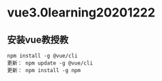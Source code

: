 # vue3.0learning20201222
## 安装vue教授教
    npm install -g @vue/cli 
    更新： npm update -g @vue/cli
    更新： npm install -g npm
    

